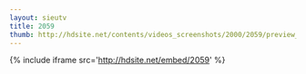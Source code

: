 ```yaml
---
layout: sieutv
title: 2059
thumb: http://hdsite.net/contents/videos_screenshots/2000/2059/preview_360p.mp4.jpg
---
```

{% include iframe src='http://hdsite.net/embed/2059' %}
 
